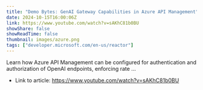 ```yaml
---
title: "Demo Bytes: GenAI Gateway Capabilities in Azure API Management"
date: 2024-10-15T16:00:06Z
link: https://www.youtube.com/watch?v=sAKhC81b0BU
showShare: false
showReadTime: false
thumbnail: images/azure.png
tags: ["developer.microsoft.com/en-us/reactor"]
---
```

Learn how Azure API Management can be configured for authentication and authorization of OpenAI endpoints, enforcing rate ...

- Link to article: https://www.youtube.com/watch?v=sAKhC81b0BU